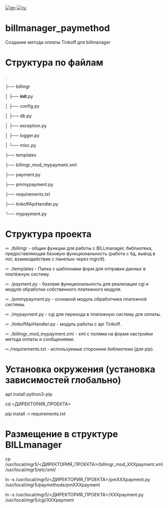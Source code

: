 [![en](https://img.shields.io/badge/lang-en-red.svg)](https://github.com/dogee4803/billmanager_paymethod/blob/main/README.en.md)
[![ru](https://img.shields.io/badge/lang-ru-blue.svg)](https://github.com/dogee4803/billmanager_paymethod/blob/main/README.md)

# billmanager_paymethod
Создание метода оплаты Tinkoff для billmanager 


# Структура по файлам
.

├── billmgr

│   ├── __init__.py

│   ├── config.py

│   ├── db.py

│   ├── exception.py

│   ├── logger.py

│   └── misc.py

├── templates

├── billmgr_mod_mypayment.xml

├── payment.py

├── pmmypayment.py

├── requirements.txt

├── tinkoffApiHandler.py

└── mypayment.py


# Структура проекта
⇨ ./billmgr - общие функции для работы с BILLmanager, библиотека, предоставляющая базовую функциональность (работа с бд, вывод в лог, взаимодействие с панелью через mgrctl).

⇨ ./templates - Папка с шаблонами форм для отправки данных в платёжную систему.

⇨ ./payment.py - базовая функциональность для реализации cgi и модуля обработки собственного платежного модуля.

⇨ ./pmmypayment.py - основной модуль обработчика платежной системы.

⇨ ./mypayment.py - cgi для перехода в платежную систему для оплаты.

⇨ ./tinkoffApiHandler.py - модуль работы с api Tinkoff.

⇨ ./billmgr_mod_mypayment.xml - xml с полями на форме настройки метода оплаты и сообщениями.

⇨./requirements.txt - используемые сторонние библиотеки (для pip).


# Установка окружения (установка зависимостей глобально)
apt install python3-pip

cd <ДИРЕКТОРИЯ_ПРОЕКТА>

pip install -r requirements.txt


# Размещение в структуре BILLmanager
cp /usr/local/mgr5/<ДИРЕКТОРИЯ_ПРОЕКТА>/billmgr_mod_XXXpayment.xml /usr/local/mgr5/etc/xml/

ln -s /usr/local/mgr5/<ДИРЕКТОРИЯ_ПРОЕКТА>/pmXXXpayment.py /usr/local/mgr5/paymethods/pmXXXpayment

ln -s /usr/local/mgr5/<ДИРЕКТОРИЯ_ПРОЕКТА>/XXXpayment.py /usr/local/mgr5/cgi/XXXpayment